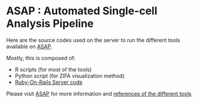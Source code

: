 # ASAP : Automated Single-cell Analysis Pipeline

Here are the source codes used on the server to run the different tools available on <a href="https://asap.epfl.ch">ASAP</a>.

Mostly, this is composed of:
- R scripts (for most of the tools)
- Python script (for ZIFA visualization method)
- [Ruby-On-Rails Server code](https://github.com/fabdavid/asap_rails)

Please visit <a href="https://asap.epfl.ch">ASAP</a> for more information and <a href="https://asap.epfl.ch/home/about">references of the different tools</a>
